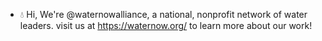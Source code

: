 - 💧 Hi, We're @waternowalliance, a national, nonprofit network of water leaders. visit us at https://waternow.org/ to learn more about our work!

<!---
waternowalliance/waternowalliance is a ✨ special ✨ repository because its `README.md` (this file) appears on your GitHub profile.
You can click the Preview link to take a look at your changes.
--->
